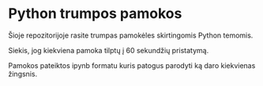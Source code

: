 # Python trumpos pamokos

Šioje repozitorijoje rasite trumpas pamokėles skirtingomis Python temomis.

Siekis, jog kiekviena pamoka tilptų į 60 sekundžių pristatymą.

Pamokos pateiktos ipynb formatu kuris patogus parodyti ką daro kiekvienas žingsnis.
